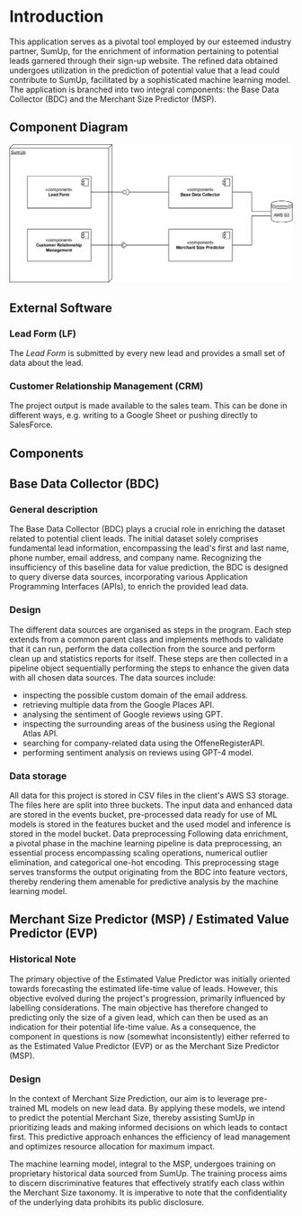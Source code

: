 <!--
SPDX-License-Identifier: MIT
SPDX-FileCopyrightText: 2023 Felix Zailskas <felixzailskas@gmail.com>
SPDX-FileCopyrightText: 2024 Ahmed Sheta <ahmed.sheta@fau.de>
SPDX-FileCopyrightText: 2024 Simon Zimmermann <tim.simon.zimmermann@fau.de>
-->

# Introduction

This application serves as a pivotal tool employed by our esteemed industry
partner, SumUp, for the enrichment of information pertaining to potential leads
garnered through their sign-up website. The refined data obtained undergoes
utilization in the prediction of potential value that a lead could contribute to
SumUp, facilitated by a sophisticated machine learning model. The application is
branched into two integral components: the Base Data Collector (BDC) and the
Merchant Size Predictor (MSP).

## Component Diagram

![Component Diagram](Media/component-diagram.svg)

## External Software

### Lead Form (LF)

The _Lead Form_ is submitted by every new lead and provides a small set of data
about the lead.

### Customer Relationship Management (CRM)

The project output is made available to the sales team. This can be done in
different ways, e.g. writing to a Google Sheet or pushing directly to
SalesForce.

## Components

## Base Data Collector (BDC)

### General description

The Base Data Collector (BDC) plays a crucial role in enriching the dataset
related to potential client leads. The initial dataset solely comprises
fundamental lead information, encompassing the lead's first and last name, phone
number, email address, and company name. Recognizing the insufficiency of this
baseline data for value prediction, the BDC is designed to query diverse data
sources, incorporating various Application Programming Interfaces (APIs), to
enrich the provided lead data.

### Design

The different data sources are organised as steps in the program. Each step
extends from a common parent class and implements methods to validate that it
can run, perform the data collection from the source and perform clean up and
statistics reports for itself. These steps are then collected in a pipeline
object sequentially performing the steps to enhance the given data with all
chosen data sources. The data sources include:

- inspecting the possible custom domain of the email address.
- retrieving multiple data from the Google Places API.
- analysing the sentiment of Google reviews using GPT.
- inspecting the surrounding areas of the business using the Regional Atlas API.
- searching for company-related data using the OffeneRegisterAPI.
- performing sentiment analysis on reviews using GPT-4 model.

### Data storage

All data for this project is stored in CSV files in the client's AWS S3 storage.
The files here are split into three buckets. The input data and enhanced data
are stored in the events bucket, pre-processed data ready for use of ML models
is stored in the features bucket and the used model and inference is stored in
the model bucket. Data preprocessing Following data enrichment, a pivotal phase
in the machine learning pipeline is data preprocessing, an essential process
encompassing scaling operations, numerical outlier elimination, and categorical
one-hot encoding. This preprocessing stage serves transforms the output
originating from the BDC into feature vectors, thereby rendering them amenable
for predictive analysis by the machine learning model.

## Merchant Size Predictor (MSP) / Estimated Value Predictor (EVP)

### Historical Note

The primary objective of the Estimated Value Predictor was initially oriented
towards forecasting the estimated life-time value of leads. However, this
objective evolved during the project's progression, primarily influenced by
labelling considerations. The main objective has therefore changed to predicting
only the size of a given lead, which can then be used as an indication for their
potential life-time value. As a consequence, the component in questions is now
(somewhat inconsistently) either referred to as the Estimated Value Predictor
(EVP) or as the Merchant Size Predictor (MSP).

### Design

In the context of Merchant Size Prediction, our aim is to leverage pre-trained
ML models on new lead data. By applying these models, we intend to predict the
potential Merchant Size, thereby assisting SumUp in prioritizing leads and
making informed decisions on which leads to contact first. This predictive
approach enhances the efficiency of lead management and optimizes resource
allocation for maximum impact.

The machine learning model, integral to the MSP, undergoes training on
proprietary historical data sourced from SumUp. The training process aims to
discern discriminative features that effectively stratify each class within the
Merchant Size taxonomy. It is imperative to note that the confidentiality of the
underlying data prohibits its public disclosure.
